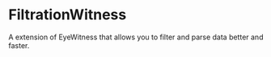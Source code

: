 # FiltrationWitness
A extension of EyeWitness that allows you to filter and parse data better and faster. 
